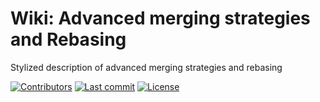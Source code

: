# Wiki: Advanced merging strategies and Rebasing
Stylized description of advanced merging strategies and rebasing


[![Contributors](https://img.shields.io/github/contributors/dan-bart/merging_rebasing_wiki)](https://github.com/dan-bart/merging_rebasing_wiki/graphs/contributors)
[![Last commit](https://img.shields.io/github/last-commit/dan-bart/merging_rebasing_wiki)](https://github.com/dan-bart/merging_rebasing_wiki/commits/main)
[![License](https://img.shields.io/github/license/dan-bart/merging_rebasing_wiki)](https://github.com/dan-bart/merging_rebasing_wiki#readme)